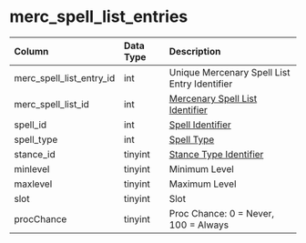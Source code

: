 # merc\_spell\_list\_entries

| Column | Data Type | Description |
| :--- | :--- | :--- |
| merc\_spell\_list\_entry\_id | int | Unique Mercenary Spell List Entry Identifier |
| merc\_spell\_list\_id | int | [Mercenary Spell List Identifier](merc_spell_lists.md) |
| spell\_id | int | [Spell Identifier](../spells/spells_new.md) |
| spell\_type | int | [Spell Type](https://eqemu.gitbook.io/server/categories/types/spell-types) |
| stance\_id | tinyint | [Stance Type Identifier](https://eqemu.gitbook.io/server/categories/types/stance-types) |
| minlevel | tinyint | Minimum Level |
| maxlevel | tinyint | Maximum Level |
| slot | tinyint | Slot |
| procChance | tinyint | Proc Chance: 0 = Never, 100 = Always |

